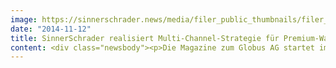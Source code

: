 ```yaml
---
image: https://sinnerschrader.news/media/filer_public_thumbnails/filer_public/99/51/9951f47c-6dfc-4573-805a-e1861f5cb7c4/s2_teaser_globus_750x450.jpg__480x288_q85_crop_subsampling-2_upscale.jpg
date: "2014-11-12"
title: SinnerSchrader realisiert Multi-Channel-Strategie für Premium-Warenhauskette Globus
content: <div class="newsbody"><p>Die Magazine zum Globus AG startet im E-Commerce durch. Die Tochter der Migros-Gruppe – dem mit über 1.400 Filialen größten Einzelhändler der Schweiz – überträgt dabei ihre Qualitäten aus dem Offline- in den Online-Handel. Die neue <a href="http&#58;//www.globus.ch/">Globus.ch</a> steht für Lebensqualität, Leidenschaft, Genuss und Emotionalität. Hochwertige redaktionelle Inhalte und ästhetische Fotostrecken liefern Inspirationen für den nächsten Einkauf.</p><p>Die neue Plattform bildet den Mittelpunkt einer Multi-Channel-Strategie, die Globus gemeinsam mit SinnerSchrader entwickelte. Kunden können sich Waren bequem online zusammenstellen und dann per “Click &amp; Collect” in ihrer Wunschfiliale abholen oder nach Hause liefern lassen. Darüber hinaus sind Promotionen künftig offline wie online einsetzbar. So kann ein Kunde einen per Post erhaltenen Rabattgutschein nun in den Filialen sowie globus.ch gleichermaßen einlösen. Zudem können Käufer die Vorteile ihrer Globus-Kundenkarten jetzt auch online in Anspruch nehmen.</p><p>Dafür erweiterte SinnerSchrader die Features des E-Commerce-Frameworks hybris, das die Basis der neuen anspruchsvollen technischen Architektur von globus.ch bildet. Dort laufen jetzt mehr als 20 Backendsysteme zusammen, u.a. ein neues Contentmanagementsystem (CMS), Product-Information-Management (PIM) sowie die CRM-Daten. Die 3.300 Mitarbeiter der führenden Premium-Warenhauskette der Schweiz erwirtschaften in 38 Warenhäusern und Fachgeschäften jährlich rund 700 Millionen Euro Nettoumsatz.</p></div>
---
```

